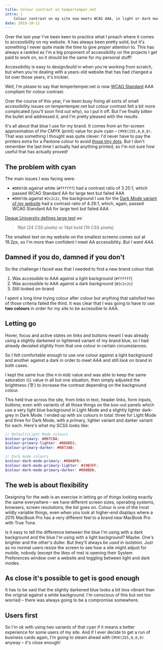 ```yaml
---
title: Colour contrast on tempertemper.net
intro: |
    Colour contrast on my site now meets WCAG AAA, in light or dark mode. There have been compromises but, if it's more useable, I'm happy to make them.
date: 2019-10-11
---
```


Over the last year I've been keen to practice what I preach where it comes to accessibility on my website. It has always been pretty solid, but it's something I never quite made the time to give *proper* attention to. This has always a rankled as I'm a big proponent of accessibility on the projects I get paid to work on, so it should be the same for my personal stuff!

Accessibility is easy to design/build in when you're working from scratch, but when you're dealing with a years-old website that has had changed a *lot* over those years, it's trickier.

Well, I'm please to say that tempertemper.net is now [WCAG Standard](https://www.w3.org/WAI/standards-guidelines/wcag/) AAA compliant for colour contrast.

Over the course of this year, I've been busy fixing all sorts of  small accessibility issues on tempertemper.net but colour contrast felt a bit more complicated (you'll soon find out why), so I put it off. But I've finally bitten the bullet and addressed it, and I'm pretty pleased with the results.

It's all about that blue I use for my brand. It comes from an for-screen approximation of the CMYK (print) value for pure cyan – `CMYK(255,0,0,0)`. That was something I thought was quite clever: I'd never have to pay the printers extra for a Pantone colour to avoid [those tiny dots](https://www.formaxprinting.com/blog/2018/09/printing-lingo-what-is-4-color-process-printing/). But I don't remember the last time I actually had anything printed, so I'm not sure how useful that has actually proved!


## The problem with cyan

The main issues I was facing were:

- `#0097db` against white (`#ffffff`) had a contrast ratio of 3.25:1, which passed WCAG Standard AA for large text but failed AAA
- `#0097db` against `#2c2c2c`, the background I use for the [Dark Mode variant of my website](/blog/dark-mode-websites-on-macos-mojave) had a contrast ratio of 4.28:1, which, again, passed WCAG Standard AA for large text but failed AAA

[Deque University defines large text](https://dequeuniversity.com/rules/axe/3.3/color-contrast) as:

> 18pt (24 CSS pixels) or 14pt bold (19 CSS pixels)

The smallest text on my website on the smallest screens comes out at 19.2px, so I'm more than confident I meet AA accessibility. *But I want AAA*.


## Damned if you do, damned if you don't

So the challenge I faced was that I needed to find a new brand colour that:

1. Was accessible to AAA against a light background (`#ffffff`)
2. Was accessible to AAA against a dark background (`#2c2c2c`)
3. Still looked on-brand

I spent a long time trying colour after colour but anything that satisfied two of those criteria failed the third. It was clear that I was going to have to use **two colours** in order for my site to be accessible to AAA.


## Letting go

Hover, focus and active states on links and buttons meant I was already using a slightly darkened or lightened variant of my brand blue, so I had already deviated slightly from that one colour in certain circumstances.

So I felt comfortable enough to use one colour against a light background and another against a dark in order to meet AAA and still *look* on brand in both cases.

I kept the same hue (the `H` in `HSB`) value and was able to keep the same saturation (`S`) value in all but one situation, then simply adjusted the brightness ('B') to increase the contrast depending on the background colour.

This held true across the site, from links in text, header links, form inputs, buttons; even with variants of all those things on the box-out panels which use a very light blue background in Light Mode and a slightly lighter dark-grey in Dark Mode. I ended up with six colours in total: three for Light Mode and three for Dark Mode, with a primary, lighter variant and darker variant for each. Here's what my SCSS looks like:

```scss
// Default/Light Mode colours
$colour-primary: #007CBA;
$colour-primary-lighter: #008DD1;
$colour-primary-darker: #0073AB;

// Dark mode colours
$colour-dark-mode-primary: #00A0F0;
$colour-dark-mode-primary-lighter: #19B3FF;
$colour-dark-mode-primary-darker: #008BD6;
```


## The web is about flexibility

Designing for the web is an exercise in letting go of things looking exactly the same everywhere – we have different screen sizes, operating systems, browsers, screen resolutions; the list goes on. Colour is one of the most wildly variable things, even when you look at higher-end displays where a 2015 MacBook Pro has a very different feel to a brand new MacBook Pro with True Tone.

Is it easy to tell the difference between the blue I'm using with a dark background and the blue I'm using with a light background? Maybe. One's brighter and the other's duller. But they'll always *be used in isolation*. Just as no normal users resize the screen to see how a site might adjust for mobile, nobody (except the likes of me) is opening their System Preferences window over a website and toggling between light and dark modes.


## As close it's possible to get is good enough

It has to be said that the slightly darkened blue looks a bit less vibrant than the original against a white background. I'm conscious of this but not too worried – there was always going to be a compromise somewhere.


## Users first

So I'm ok with using two variants of that cyan if it means a better experience for some users of my site. And if I ever decide to get a run of business cards again, I'm going to steam ahead with `CMYK(255,0,0,0)` anyway – it's close enough!
